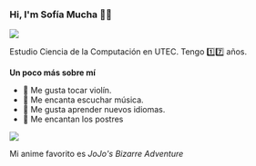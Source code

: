 ### Hi, I'm Sofía Mucha 👋:notes:
 
 ![](https://c.tenor.com/xMmwPOqFFSAAAAAC/aesthetic-typing.gif)

Estudio Ciencia de la Computación en UTEC. Tengo :one::seven: años.

**Un poco más sobre mí**


- :violin:  Me gusta tocar violín.
- :musical_score: Me encanta escuchar música. 
- 💬 Me gusta aprender nuevos idiomas.
- :cake: Me encantan los postres

![](https://i.pinimg.com/originals/f1/1c/37/f11c379eb631092b27f02dc1b32357a2.gif)

Mi anime favorito es *JoJo's Bizarre Adventure*









